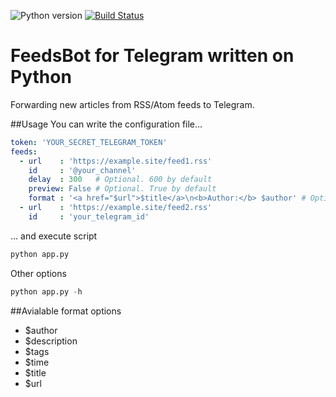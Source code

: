 ![Python version](https://img.shields.io/badge/python-3.5-brightgreen.svg)
[![Build Status](https://travis-ci.org/shpaker/pyFeedsTgBot.svg?branch=master)](https://travis-ci.org/shpaker/pyFeedsTgBot)  
# FeedsBot for Telegram written on Python
Forwarding new articles from RSS/Atom feeds to Telegram.

##Usage
You can write the configuration file...  
```yaml
token: 'YOUR_SECRET_TELEGRAM_TOKEN'
feeds:
  - url    : 'https://example.site/feed1.rss'
    id     : '@your_channel'
    delay  : 300   # Optional. 600 by default
    preview: False # Optional. True by default 
    format : '<a href="$url">$title</a>\n<b>Author:</b> $author' # Optional. '<b>$title</b>\n$url' by default
  - url    : 'https://example.site/feed2.rss'
    id     : 'your_telegram_id'
```
... and execute script  
```python
python app.py
```
Other options
```python
python app.py -h
```
##Avialable format options
* $author
* $description
* $tags
* $time
* $title
* $url